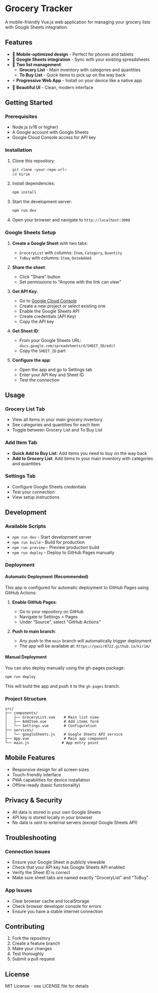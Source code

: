# Grocery Tracker

A mobile-friendly Vue.js web application for managing your grocery lists with Google Sheets integration.

## Features

- 📱 **Mobile-optimized design** - Perfect for phones and tablets
- 🔄 **Google Sheets integration** - Sync with your existing spreadsheets
- 📝 **Two list management**:
  - **Grocery List** - Main inventory with categories and quantities
  - **To Buy List** - Quick items to pick up on the way back
- ⚡ **Progressive Web App** - Install on your device like a native app
- 🎨 **Beautiful UI** - Clean, modern interface

## Getting Started

### Prerequisites

- Node.js (v16 or higher)
- A Google account with Google Sheets
- Google Cloud Console access for API key

### Installation

1. Clone this repository:
   ```bash
   git clone <your-repo-url>
   cd kirim
   ```

2. Install dependencies:
   ```bash
   npm install
   ```

3. Start the development server:
   ```bash
   npm run dev
   ```

4. Open your browser and navigate to `http://localhost:3000`

### Google Sheets Setup

1. **Create a Google Sheet** with two tabs:
   - `GroceryList` with columns: `Item`, `Category`, `Quantity`
   - `ToBuy` with columns: `Item`, `DateAdded`

2. **Share the sheet**:
   - Click "Share" button
   - Set permissions to "Anyone with the link can view"

3. **Get API Key**:
   - Go to [Google Cloud Console](https://console.developers.google.com/)
   - Create a new project or select existing one
   - Enable the Google Sheets API
   - Create credentials (API Key)
   - Copy the API key

4. **Get Sheet ID**:
   - From your Google Sheets URL: `docs.google.com/spreadsheets/d/SHEET_ID/edit`
   - Copy the `SHEET_ID` part

5. **Configure the app**:
   - Open the app and go to Settings tab
   - Enter your API Key and Sheet ID
   - Test the connection

## Usage

### Grocery List Tab
- View all items in your main grocery inventory
- See categories and quantities for each item
- Toggle between Grocery List and To Buy List

### Add Item Tab
- **Quick Add to Buy List**: Add items you need to buy on the way back
- **Add to Grocery List**: Add items to your main inventory with categories and quantities

### Settings Tab
- Configure Google Sheets credentials
- Test your connection
- View setup instructions

## Development

### Available Scripts

- `npm run dev` - Start development server
- `npm run build` - Build for production
- `npm run preview` - Preview production build
- `npm run deploy` - Deploy to GitHub Pages manually

### Deployment

#### Automatic Deployment (Recommended)

This app is configured for automatic deployment to GitHub Pages using GitHub Actions:

1. **Enable GitHub Pages**:
   - Go to your repository on GitHub
   - Navigate to Settings > Pages
   - Under "Source", select "GitHub Actions"

2. **Push to main branch**:
   - Any push to the `main` branch will automatically trigger deployment
   - The app will be available at: `https://yasir0722.github.io/kirim/`

#### Manual Deployment

You can also deploy manually using the gh-pages package:

```bash
npm run deploy
```

This will build the app and push it to the `gh-pages` branch.

### Project Structure

```
src/
├── components/
│   ├── GroceryList.vue    # Main list view
│   ├── AddItem.vue        # Add items form
│   └── Settings.vue       # Configuration
├── services/
│   └── googleSheets.js    # Google Sheets API service
├── App.vue                # Main app component
└── main.js               # App entry point
```

## Mobile Features

- Responsive design for all screen sizes
- Touch-friendly interface
- PWA capabilities for device installation
- Offline-ready (basic functionality)

## Privacy & Security

- All data is stored in your own Google Sheets
- API key is stored locally in your browser
- No data is sent to external servers (except Google Sheets API)

## Troubleshooting

### Connection Issues
- Ensure your Google Sheet is publicly viewable
- Check that your API key has Google Sheets API enabled
- Verify the Sheet ID is correct
- Make sure sheet tabs are named exactly "GroceryList" and "ToBuy"

### App Issues
- Clear browser cache and localStorage
- Check browser developer console for errors
- Ensure you have a stable internet connection

## Contributing

1. Fork the repository
2. Create a feature branch
3. Make your changes
4. Test thoroughly
5. Submit a pull request

## License

MIT License - see LICENSE file for details
